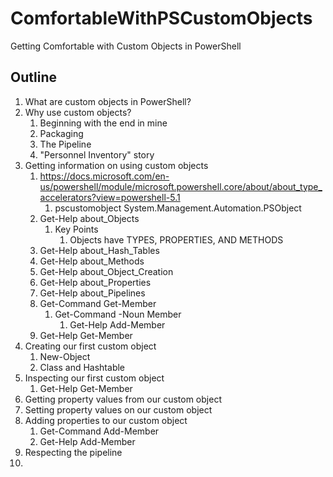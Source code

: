 # ComfortableWithPSCustomObjects
Getting Comfortable with Custom Objects in PowerShell

## Outline
1. What are custom objects in PowerShell?
2. Why use custom objects?
	1. Beginning with the end in mine
	2. Packaging
	3. The Pipeline
	4. "Personnel Inventory" story
3. Getting information on using custom objects
	1.  https://docs.microsoft.com/en-us/powershell/module/microsoft.powershell.core/about/about_type_accelerators?view=powershell-5.1 
		1.  pscustomobject	System.Management.Automation.PSObject
	2. Get-Help about_Objects
		1. Key Points 
			1. Objects have TYPES, PROPERTIES, AND METHODS
	3. Get-Help about_Hash_Tables
	4. Get-Help about_Methods
	5. Get-Help about_Object_Creation
	6. Get-Help about_Properties
	7. Get-Help about_Pipelines
	8. Get-Command Get-Member
		1. Get-Command -Noun Member
			1. Get-Help Add-Member
	9. Get-Help Get-Member
4. Creating our first custom object
	1. New-Object
	2. Class and Hashtable
5. Inspecting our first custom object
	1. Get-Help Get-Member
6. Getting property values from our custom object
7. Setting property values on our custom object
8. Adding properties to our custom object
	1. Get-Command Add-Member
	2. Get-Help Add-Member
9. Respecting the pipeline
10. 
